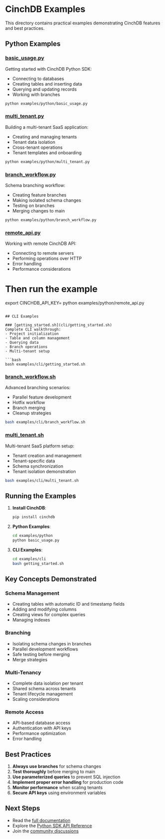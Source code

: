# CinchDB Examples

This directory contains practical examples demonstrating CinchDB features and best practices.

## Python Examples

### [basic_usage.py](python/basic_usage.py)
Getting started with CinchDB Python SDK:
- Connecting to databases
- Creating tables and inserting data
- Querying and updating records
- Working with branches

```bash
python examples/python/basic_usage.py
```

### [multi_tenant.py](python/multi_tenant.py)
Building a multi-tenant SaaS application:
- Creating and managing tenants
- Tenant data isolation
- Cross-tenant operations
- Tenant templates and onboarding

```bash
python examples/python/multi_tenant.py
```

### [branch_workflow.py](python/branch_workflow.py)
Schema branching workflow:
- Creating feature branches
- Making isolated schema changes
- Testing on branches
- Merging changes to main

```bash
python examples/python/branch_workflow.py
```

### [remote_api.py](python/remote_api.py)
Working with remote CinchDB API:
- Connecting to remote servers
- Performing operations over HTTP
- Error handling
- Performance considerations

# Then run the example
export CINCHDB_API_KEY=<your-api-key>
python examples/python/remote_api.py
```

## CLI Examples

### [getting_started.sh](cli/getting_started.sh)
Complete CLI walkthrough:
- Project initialization
- Table and column management
- Querying data
- Branch operations
- Multi-tenant setup

```bash
bash examples/cli/getting_started.sh
```

### [branch_workflow.sh](cli/branch_workflow.sh)
Advanced branching scenarios:
- Parallel feature development
- Hotfix workflow
- Branch merging
- Cleanup strategies

```bash
bash examples/cli/branch_workflow.sh
```

### [multi_tenant.sh](cli/multi_tenant.sh)
Multi-tenant SaaS platform setup:
- Tenant creation and management
- Tenant-specific data
- Schema synchronization
- Tenant isolation demonstration

```bash
bash examples/cli/multi_tenant.sh
```

## Running the Examples

1. **Install CinchDB**:
   ```bash
   pip install cinchdb
   ```

2. **Python Examples**:
   ```bash
   cd examples/python
   python basic_usage.py
   ```

3. **CLI Examples**:
   ```bash
   cd examples/cli
   bash getting_started.sh
   ```

## Key Concepts Demonstrated

### Schema Management
- Creating tables with automatic ID and timestamp fields
- Adding and modifying columns
- Creating views for complex queries
- Managing indexes

### Branching
- Isolating schema changes in branches
- Parallel development workflows
- Safe testing before merging
- Merge strategies

### Multi-Tenancy
- Complete data isolation per tenant
- Shared schema across tenants
- Tenant lifecycle management
- Scaling considerations

### Remote Access
- API-based database access
- Authentication with API keys
- Performance optimization
- Error handling

## Best Practices

1. **Always use branches** for schema changes
2. **Test thoroughly** before merging to main
3. **Use parameterized queries** to prevent SQL injection
4. **Implement proper error handling** for production code
5. **Monitor performance** when scaling tenants
6. **Secure API keys** using environment variables

## Next Steps

- Read the [full documentation](https://cinchdb.com/docs)
- Explore the [Python SDK API Reference](https://cinchdb.com/docs/python-sdk/api-reference)
- Join the [community discussions](https://github.com/russellromney/cinchdb/discussions)